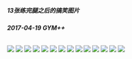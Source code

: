 ##### **13张练完腿之后的搞笑图片**
###### **2017-04-19 GYM++**

![](https://github.com/xupea/fitness-life-style/blob/master/articles/13hilariousafterlegday/ld_before_after.jpg?raw=true) 
![](https://github.com/xupea/fitness-life-style/blob/master/articles/13hilariousafterlegday/ld_cardio.jpg?raw=true) 
![](https://github.com/xupea/fitness-life-style/blob/master/articles/13hilariousafterlegday/ld_dibs.jpg?raw=true) 
![](https://github.com/xupea/fitness-life-style/blob/master/articles/13hilariousafterlegday/ld_dog.jpg?raw=true) 
![](https://github.com/xupea/fitness-life-style/blob/master/articles/13hilariousafterlegday/ld_feature.jpg?raw=true) 
![](https://github.com/xupea/fitness-life-style/blob/master/articles/13hilariousafterlegday/ld_go_on.jpg?raw=true) 
![](https://github.com/xupea/fitness-life-style/blob/master/articles/13hilariousafterlegday/ld_in_car.jpg?raw=true) 
![](https://github.com/xupea/fitness-life-style/blob/master/articles/13hilariousafterlegday/ld_officer.jpg?raw=true) 
![](https://github.com/xupea/fitness-life-style/blob/master/articles/13hilariousafterlegday/ld_parking.jpg?raw=true) 
![](https://github.com/xupea/fitness-life-style/blob/master/articles/13hilariousafterlegday/ld_selfie.jpg?raw=true) 
![](https://github.com/xupea/fitness-life-style/blob/master/articles/13hilariousafterlegday/ld_squats.jpg?raw=true) 
![](https://github.com/xupea/fitness-life-style/blob/master/articles/13hilariousafterlegday/ld_stairs.jpg?raw=true) 
![](https://github.com/xupea/fitness-life-style/blob/master/articles/13hilariousafterlegday/ld_toilet.jpg?raw=true) 
![](https://github.com/xupea/fitness-life-style/blob/master/articles/13hilariousafterlegday/ld_again_0.jpg?raw=true) 

